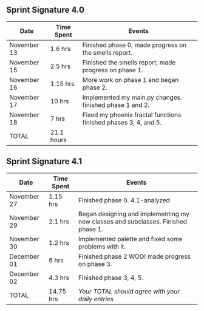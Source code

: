 ## Sprint Signature 4.0

| Date        | Time Spent | Events
|-------------|------------|--------------------
| November 13 | 1.6 hrs    | Finished phase 0, made progress on the smells report.
| November 15 | 2.5 hrs    | Finished the smells report, made progress on phase 1.  
| November 16 | 1.15 hrs   | More work on phase 1 and began phase 2. 
| November 17 | 10 hrs     | Implemented my main.py changes. finished phase 1 and 2.
| November 18 | 7 hrs      | Fixed my phoenix fractal functions finished phases 3, 4, and 5. 
| TOTAL       | 21.1 hours |


## Sprint Signature 4.1

| Date        | Time Spent | Events
|-------------|------------|--------------------
| November 27 | 1.15  hrs   | Finished phase 0. 4.1-analyzed
| November 29 | 2.1   hrs   | Began designing and implementing my new classes and subclasses. Finished phase 1. 
| November 30 | 1.2   hrs   | Implemented palette and fixed some problems with it. 
| December 01 | 6     hrs   | Finished phase 2 WOO! made progress on phase 3.
| December 02 | 4.3   hrs   | Finished phase 3, 4, 5. 
| TOTAL       | 14.75 hrs   | *Your TOTAL should agree with your daily entries*
